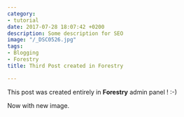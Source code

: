 ```yaml
---
category:
- tutorial
date: 2017-07-28 18:07:42 +0200
description: Some description for SEO
image: "/_DSC0526.jpg"
tags:
- Blogging
- Forestry
title: Third Post created in Forestry

---
```

This post was created entirely in **Forestry** admin panel ! :-)

Now with new image.
